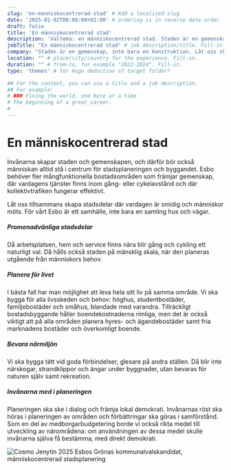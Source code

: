 ```yaml
---
slug: 'en-manniskocentrerad-stad' # Add a localized slug
date: '2025-01-02T00:00:00+02:00' # ordering is in reverse date order
draft: false
title: 'En människocentrerad stad'
description: 'Valtema: en människocentrerad stad. Staden är en gemenskap – låt oss skapa stadsdelar som möjliggör en smidig vardag och möten människor emellan.' # meta description for SEO
jobTitle: "En människocentrerad stad" # job description/title. Fill-in
company: "Staden är en gemenskap, inte bara en konstruktion. Låt oss skapa stadsdelar som möjliggör en smidig vardag och där människor möts." # name of the company you worked for. Fill-in
location: "" # place/city/country for the experience. Fill-in.
duration: "" # from-to, for example "2022-2024". Fill-in.
type: 'themes' # for Hugo deduction of target folder?

## For the content, you can use a title and a job description.
## For example:
# ### Fixing the world, one byte at a time
# The beginning of a great career. 
# 
---
```


# En människocentrerad stad

Invånarna skapar staden och gemenskapen, och därför bör också människan alltid stå i centrum för stadsplaneringen och byggandet. Esbo behöver fler mångfunktionella bostadsområden som främjar gemenskap, där vardagens tjänster finns inom gång- eller cykelavstånd och där kollektivtrafiken fungerar effektivt.

Låt oss tillsammans skapa stadsdelar där vardagen är smidig och människor möts. För vårt Esbo är ett samhälle, inte bara en samling hus och vägar.

##### Promenadvänliga stadsdelar
Då arbetsplatsen, hem och service finns nära blir gång och cykling ett naturligt val. Då hålls också staden på mänsklig skala, när den planeras utgående från människors behov.

##### Planera för livet
I bästa fall har man möjlighet att leva hela sitt liv på samma område. Vi ska bygga för alla livsskeden och behov: höghus, studentbostäder, familjebostäder och småhus, blandade med varandra. Tillräckligt bostadsbyggande håller boendekostnaderna rimliga, men det är också viktigt att på alla områden planera hyres- och ägandebostäder samt fria marknadens bostäder och överkomligt boende.

##### Bevara närmiljön
Vi ska bygga tätt vid goda förbindelser, glesare på andra ställen. Då blir inte närskogar, strandklippor och ängar under byggnader, utan bevaras för naturen själv samt rekreation.

##### Invånarna med i planeringen
Planeringen ska ske i dialog och främja lokal demokrati. Invånarnas röst ska höras i planeringen av områden och förbättringar ska göras i samförstånd. Som en del av medborgarbudgetering borde vi också rikta medel till utveckling av närområdena: om användningen av dessa medel skulle invånarna själva få bestämma, med direkt demokrati.

![Cosmo Jenytin 2025 Esbos Grönas kommunalvalskandidat, människocentrerad stadsplanering](Cosmo-Jenytin-2025-kuntavaalit-ehdokas-vihreät-espoo-ihmiskeskeinen-kaupunkisuunnittelu.jpg)
